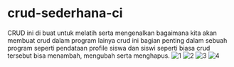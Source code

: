 # crud-sederhana-ci
CRUD ini di buat untuk melatih serta mengenalkan bagaimana kita akan membuat crud dalam program lainya crud ini bagian penting dalam sebuah program seperti pendataan profile siswa dan siswi seperti biasa crud tersebut bisa menambah, mengubah serta menghapus.
![1](https://user-images.githubusercontent.com/97660319/163296221-2f6ae13e-14ba-4b8b-afab-cb3e722c6677.png)
![2](https://user-images.githubusercontent.com/97660319/163296651-3974e80f-0ca2-4e02-803e-32a7075006f9.png)
![3](https://user-images.githubusercontent.com/97660319/163296910-10224353-c333-4f53-8c87-42d1feb46de3.png)
![4](https://user-images.githubusercontent.com/97660319/163297056-7213fe8b-ee21-4041-a349-7ac41250aa4a.png)
